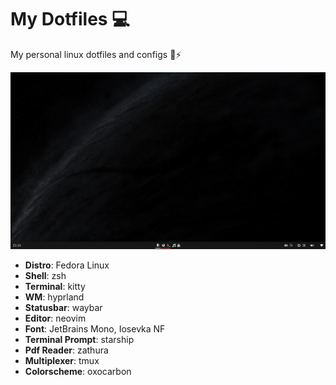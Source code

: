 # My Dotfiles 💻

My personal linux dotfiles and configs 🐧⚡

![alt text](./screenshots/desktop.png) 

- **Distro**: Fedora Linux
- **Shell**: zsh
- **Terminal**: kitty
- **WM**: hyprland
- **Statusbar**: waybar
- **Editor**: neovim
- **Font**: JetBrains Mono, Iosevka NF
- **Terminal Prompt**: starship
- **Pdf Reader**: zathura
- **Multiplexer**: tmux
- **Colorscheme**: oxocarbon
